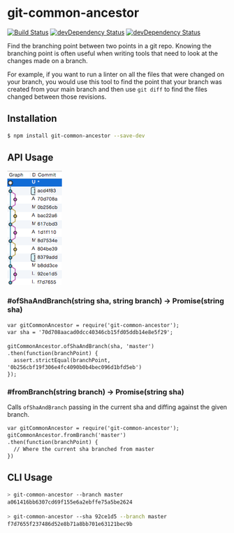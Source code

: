 # git-common-ancestor

[![Build Status](https://travis-ci.org/TheSavior/git-common-ancestor.svg)](https://travis-ci.org/TheSavior/git-common-ancestor)
[![devDependency Status](https://david-dm.org/TheSavior/git-common-ancestor.svg)](https://david-dm.org/TheSavior/git-common-ancestor#info=devDependencies)
[![devDependency Status](https://david-dm.org/TheSavior/git-common-ancestor/dev-status.svg)](https://david-dm.org/TheSavior/git-common-ancestor#info=devDependencies)

Find the branching point between two points in a git repo. Knowing the branching point is often useful when writing tools that need to look at the changes made on a branch.

For example, if you want to run a linter on all the files that were changed on your branch, you would use this tool to find the point that your branch was created from your main branch and then use `git diff` to find the files changed between those revisions.

## Installation

```sh
$ npm install git-common-ancestor --save-dev
```

## API Usage

![Git Graph](/resources/git_graph.png?raw=true)

### #ofShaAndBranch(string sha, string branch) -> Promise(string sha)

```
var gitCommonAncestor = require('git-common-ancestor');
var sha = '70d708aacad0dcc40346cb15fd05ddb14e8e5f29';

gitCommonAncestor.ofShaAndBranch(sha, 'master')
.then(function(branchPoint) {
  assert.strictEqual(branchPoint, '0b256cbf19f306e4fc4090b0b4bec096d1bfd5eb')
});

```

### #fromBranch(string branch) -> Promise(string sha)
Calls `ofShaAndBranch` passing in the current sha and diffing against the given branch.

```
var gitCommonAncestor = require('git-common-ancestor');
gitCommonAncestor.fromBranch('master')
.then(function(branchPoint) {
  // Where the current sha branched from master
})
```

## CLI Usage

```bash
> git-common-ancestor --branch master
a061416bb6307cd69f155e6a2ebffe75a5be2624

> git-common-ancestor --sha 92ce1d5 --branch master
f7d7655f237486d52e8b71a8bb701e63121bec9b
```
